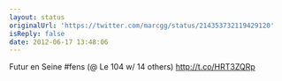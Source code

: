 ```yaml
---
layout: status
originalUrl: 'https://twitter.com/marcgg/status/214353732119429120'
isReply: false
date: 2012-06-17 13:48:06
---
```


Futur en Seine #fens (@ Le 104 w/ 14 others) http://t.co/HRT3ZQRp
